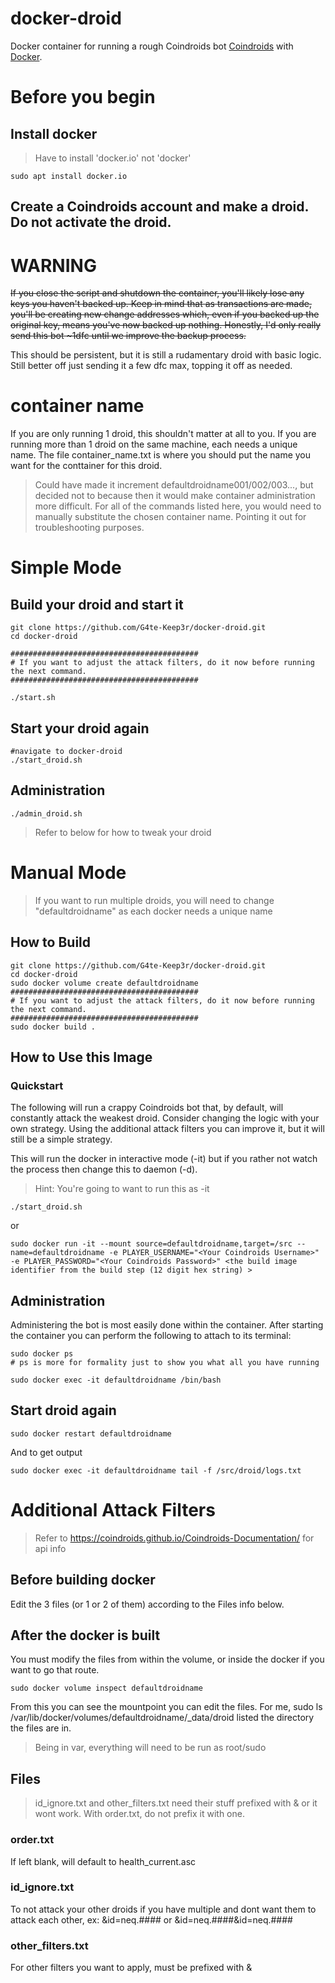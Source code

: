 # docker-droid

Docker container for running a rough Coindroids bot
[Coindroids](https://coindroids.com/) with [Docker](https://www.docker.com).


# Before you begin
## Install docker
> Have to install 'docker.io' not 'docker'
```
sudo apt install docker.io
```
## Create a Coindroids account and make a droid. Do not activate the droid.



# WARNING
<del>If you close the script and shutdown the container, you'll likely lose any keys you haven't backed up. Keep in mind that as transactions are made, you'll be creating new change addresses which, even if you backed up the original key, means you've now backed up nothing. Honestly, I'd only really send this bot ~1dfc until we improve the backup process.</del>

This should be persistent, but it is still a rudamentary droid with basic logic. Still better off just sending it a few dfc max, topping it off as needed.


# container name
If you are only running 1 droid, this shouldn't matter at all to you. If you are running more than 1 droid on the same machine, each needs a unique name. The file container_name.txt is where you should put the name you want for the conttainer for this droid.
> Could have made it increment defaultdroidname001/002/003..., but decided not to because then it would make container administration more difficult.
For all of the commands listed here, you would need to manually substitute the chosen container name. Pointing it out for troubleshooting purposes.


# Simple Mode
## Build your droid and start it
```
git clone https://github.com/G4te-Keep3r/docker-droid.git
cd docker-droid

##########################################
# If you want to adjust the attack filters, do it now before running the next command.
##########################################

./start.sh
```
## Start your droid again
```
#navigate to docker-droid
./start_droid.sh
```
## Administration
```
./admin_droid.sh
```

> Refer to below for how to tweak your droid



# Manual Mode
> If you want to run multiple droids, you will need to change "defaultdroidname" as each docker needs a unique name
## How to Build
```
git clone https://github.com/G4te-Keep3r/docker-droid.git
cd docker-droid
sudo docker volume create defaultdroidname
##########################################
# If you want to adjust the attack filters, do it now before running the next command.
##########################################
sudo docker build .
```

## How to Use this Image
### Quickstart
The following will run a crappy Coindroids bot that, by default, will constantly attack the weakest droid. Consider changing the logic with your own strategy. Using the additional attack filters you can improve it, but it will still be a simple strategy.


This will run the docker in interactive mode (-it) but if you rather not watch the process then change this to daemon (-d). 

> Hint: You're going to want to run this as -it
```
./start_droid.sh
```
or
```
sudo docker run -it --mount source=defaultdroidname,target=/src --name=defaultdroidname -e PLAYER_USERNAME="<Your Coindroids Username>" -e PLAYER_PASSWORD="<Your Coindroids Password>" <the build image identifier from the build step (12 digit hex string) > 
```

## Administration
Administering the bot is most easily done within the container. After starting the container you can perform the following to attach to its terminal:

```
sudo docker ps
# ps is more for formality just to show you what all you have running

sudo docker exec -it defaultdroidname /bin/bash
```

## Start droid again
```
sudo docker restart defaultdroidname
```
And to get output
```
sudo docker exec -it defaultdroidname tail -f /src/droid/logs.txt
```

# Additional Attack Filters
> Refer to https://coindroids.github.io/Coindroids-Documentation/ for api info
## Before building docker
Edit the 3 files (or 1 or 2 of them) according to the Files info below.
## After the docker is built
You must modify the files from within the volume, or inside the docker if you want to go that route.
```
sudo docker volume inspect defaultdroidname
```
From this you can see the mountpoint you can edit the files. For me, sudo ls /var/lib/docker/volumes/defaultdroidname/_data/droid listed the directory the files are in.
> Being in var, everything will need to be run as root/sudo

## Files
> id_ignore.txt and other_filters.txt need their stuff prefixed with & or it wont work. With order.txt, do not prefix it with one.
### order.txt
If left blank, will default to health_current.asc
### id_ignore.txt
To not attack your other droids if you have multiple and dont want them to attack each other, ex: &id=neq.#### or &id=neq.####&id=neq.####
### other_filters.txt
For other filters you want to apply, must be prefixed with &